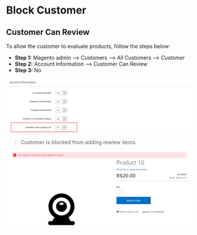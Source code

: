 # Block Customer

## Customer Can Review

To allow the customer to evaluate products, follow the steps below:
  - **Step 1:** Magento admin --> Customers --> All Customers --> _Customer_
  - **Step 2:** Account Information --> Customer Can Review
  - **Step 3:** No

![ScreenShot](https://github.com/santanaluc94/Magezil_CustomerBlock/blob/master/Readme/Images/en_US/settings-review.jpg)

> Customer is blocked from adding rewiew items.

![ScreenShot](https://github.com/santanaluc94/Magezil_CustomerBlock/blob/master/Readme/Images/en_US/05-review-products.jpg)
